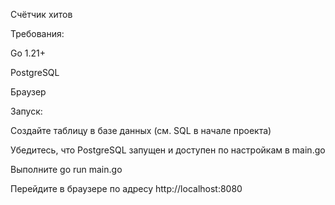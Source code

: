 Счётчик хитов



Требования:

Go 1.21+

PostgreSQL

Браузер



Запуск:

Создайте таблицу в базе данных (см. SQL в начале проекта)

Убедитесь, что PostgreSQL запущен и доступен по настройкам в main.go

Выполните go run main.go

Перейдите в браузере по адресу http://localhost:8080
